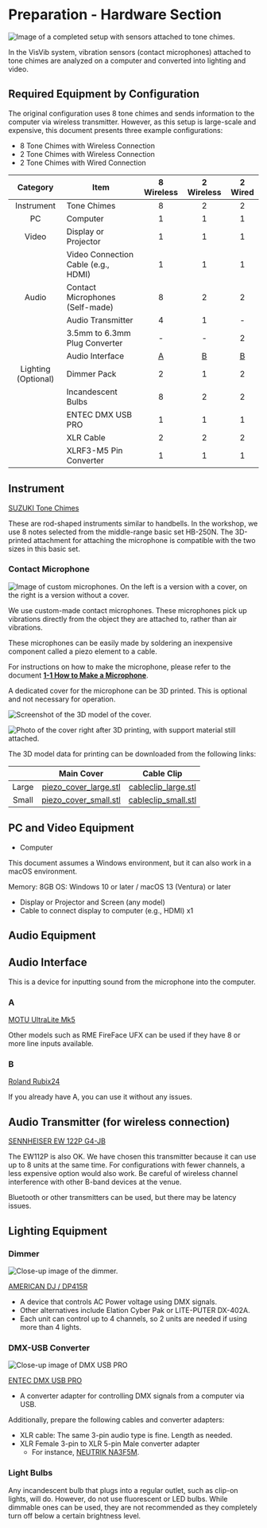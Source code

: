 # Preparation - Hardware Section

![Image of a completed setup with sensors attached to tone chimes.](../img/tonechime-complete.jpg)

In the VisVib system, vibration sensors (contact microphones) attached to tone chimes are analyzed on a computer and converted into lighting and video.

## Required Equipment by Configuration

The original configuration uses 8 tone chimes and sends information to the computer via wireless transmitter. However, as this setup is large-scale and expensive, this document presents three example configurations:

- 8 Tone Chimes with Wireless Connection
- 2 Tone Chimes with Wireless Connection
- 2 Tone Chimes with Wired Connection

| Category | Item | 8 Wireless | 2 Wireless | 2 Wired |
| :------: | ---- | :--------: | :--------: | :-----: |
| Instrument | Tone Chimes | 8 | 2 | 2 |
| PC | Computer | 1 | 1 | 1 |
| Video | Display or Projector | 1 | 1 | 1 |
|  | Video Connection Cable (e.g., HDMI) | 1 | 1 | 1 |
| Audio | Contact Microphones (Self-made) | 8 | 2 | 2 |
|  | Audio Transmitter | 4 | 1 | - |
|  | 3.5mm to 6.3mm Plug Converter | - | - | 2 |
|  | Audio Interface | [A](#a) | [B](#b) | [B](#b) |
| Lighting (Optional) | Dimmer Pack | 2 | 1 | 2 |
|  | Incandescent Bulbs | 8 | 2 | 2 |
|  | ENTEC DMX USB PRO | 1 | 1 | 1 |
|  | XLR Cable | 2 | 2 | 2 |
|  | XLRF3-M5 Pin Converter | 1 | 1 | 1 |

## Instrument

[SUZUKI Tone Chimes](https://www.suzuki-music.co.jp/products/36403/)

These are rod-shaped instruments similar to handbells. In the workshop, we use 8 notes selected from the middle-range basic set HB-250N. The 3D-printed attachment for attaching the microphone is compatible with the two sizes in this basic set.

### Contact Microphone

![Image of custom microphones. On the left is a version with a cover, on the right is a version without a cover.](../img/microphone.JPG)

We use custom-made contact microphones. These microphones pick up vibrations directly from the object they are attached to, rather than air vibrations.

These microphones can be easily made by soldering an inexpensive component called a piezo element to a cable.

For instructions on how to make the microphone, please refer to the document **[1-1 How to Make a Microphone](./1-1-make-contact-microphone.md)**.

A dedicated cover for the microphone can be 3D printed. This is optional and not necessary for operation.

![Screenshot of the 3D model of the cover.](../img/cover_3dmodel.png)

![Photo of the cover right after 3D printing, with support material still attached.](../img/3dprint_image.jpg)

The 3D model data for printing can be downloaded from the following links:

|     | Main Cover | Cable Clip |
|:---:| :--------: | :--------: |
| Large | [piezo_cover_large.stl](../3dmodels/piezo_cover_large.stl) | [cableclip_large.stl](../3dmodels/cableclip_large.stl) |
| Small | [piezo_cover_small.stl](../3dmodels/piezo_cover_small.stl) | [cableclip_small.stl](../3dmodels/cableclip_small.stl) |

## PC and Video Equipment

- Computer

This document assumes a Windows environment, but it can also work in a macOS environment.

Memory: 8GB
OS: Windows 10 or later / macOS 13 (Ventura) or later

- Display or Projector and Screen (any model)
- Cable to connect display to computer (e.g., HDMI) x1

## Audio Equipment

## Audio Interface

This is a device for inputting sound from the microphone into the computer.

### A

[MOTU UltraLite Mk5](https://www.soundhouse.co.jp/products/detail/item/291119/)

Other models such as RME FireFace UFX can be used if they have 8 or more line inputs available.

### B

[Roland Rubix24](https://www.roland.com/jp/products/rubix24/)

If you already have A, you can use it without any issues.

## Audio Transmitter (for wireless connection)

[SENNHEISER EW 122P G4-JB](https://www.soundhouse.co.jp/products/detail/item/254766/)

The EW112P is also OK. We have chosen this transmitter because it can use up to 8 units at the same time. For configurations with fewer channels, a less expensive option would also work. Be careful of wireless channel interference with other B-band devices at the venue.

Bluetooth or other transmitters can be used, but there may be latency issues.

## Lighting Equipment

### Dimmer

![Close-up image of the dimmer.](../img/dimmerpack.jpg)

[AMERICAN DJ / DP415R](https://www.soundhouse.co.jp/products/detail/item/252223/)

- A device that controls AC Power voltage using DMX signals.
- Other alternatives include Elation Cyber Pak or LITE-PUTER DX-402A.
- Each unit can control up to 4 channels, so 2 units are needed if using more than 4 lights.

### DMX-USB Converter

![Close-up image of DMX USB PRO](../img/dmxusbpro.jpg)

[ENTEC DMX USB PRO](https://www.enttec.com/product/dmx-usb-interfaces/dmx-usb-pro-professional-1u-usb-to-dmx512-converter/)
  - A converter adapter for controlling DMX signals from a computer via USB.

Additionally, prepare the following cables and converter adapters:

- XLR cable: The same 3-pin audio type is fine. Length as needed.
- XLR Female 3-pin to XLR 5-pin Male converter adapter
  - For instance, [NEUTRIK NA3F5M](https://www.soundhouse.co.jp/products/detail/item/236711/).

### Light Bulbs

Any incandescent bulb that plugs into a regular outlet, such as clip-on lights, will do. However, do not use fluorescent or LED bulbs. While dimmable ones can be used, they are not recommended as they completely turn off below a certain brightness level.